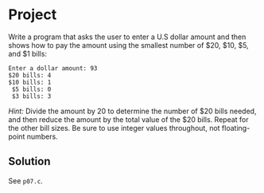 # Project

Write a program that asks the user to enter a U.S dollar amount and then shows
how to pay the amount using the smallest number of $20, $10, $5, and $1 bills:

```
Enter a dollar amount: 93
$20 bills: 4
$10 bills: 1
 $5 bills: 0
 $3 bills: 3
```

*Hint:* Divide the amount by 20 to determine the number of $20 bills needed,
and then reduce the amount by the total value of the $20 bills. Repeat for the
other bill sizes. Be sure to use integer values throughout, not floating-point
numbers.

## Solution

See `p07.c`.
